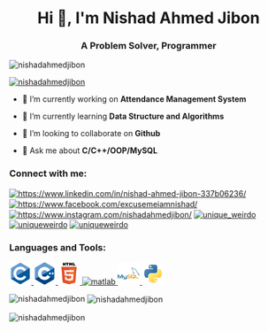 <h1 align="center">Hi 👋, I'm Nishad Ahmed Jibon</h1>
<h3 align="center">A Problem Solver, Programmer</h3>

<p align="left"> <img src="https://komarev.com/ghpvc/?username=nishadahmedjibon&label=Profile%20views&color=0e75b6&style=flat" alt="nishadahmedjibon" /> </p>

<p align="left"> <a href="https://github.com/ryo-ma/github-profile-trophy"><img src="https://github-profile-trophy.vercel.app/?username=nishadahmedjibon" alt="nishadahmedjibon" /></a> </p>

- 🔭 I’m currently working on **Attendance Management System**

- 🌱 I’m currently learning **Data Structure and Algorithms**

- 👯 I’m looking to collaborate on **Github**

- 💬 Ask me about **C/C++/OOP/MySQL**

<h3 align="left">Connect with me:</h3>
<p align="left">
<a href="https://linkedin.com/in/https://www.linkedin.com/in/nishad-ahmed-jibon-337b06236/" target="blank"><img align="center" src="https://raw.githubusercontent.com/rahuldkjain/github-profile-readme-generator/master/src/images/icons/Social/linked-in-alt.svg" alt="https://www.linkedin.com/in/nishad-ahmed-jibon-337b06236/" height="30" width="40" /></a>
<a href="https://fb.com/https://www.facebook.com/excusemeiamnishad/" target="blank"><img align="center" src="https://raw.githubusercontent.com/rahuldkjain/github-profile-readme-generator/master/src/images/icons/Social/facebook.svg" alt="https://www.facebook.com/excusemeiamnishad/" height="30" width="40" /></a>
<a href="https://instagram.com/https://www.instagram.com/nishadahmedjibon/" target="blank"><img align="center" src="https://raw.githubusercontent.com/rahuldkjain/github-profile-readme-generator/master/src/images/icons/Social/instagram.svg" alt="https://www.instagram.com/nishadahmedjibon/" height="30" width="40" /></a>
<a href="https://www.codechef.com/users/unique_weirdo" target="blank"><img align="center" src="https://cdn.jsdelivr.net/npm/simple-icons@3.1.0/icons/codechef.svg" alt="unique_weirdo" height="30" width="40" /></a>
<a href="https://codeforces.com/profile/uniqueweirdo" target="blank"><img align="center" src="https://raw.githubusercontent.com/rahuldkjain/github-profile-readme-generator/master/src/images/icons/Social/codeforces.svg" alt="uniqueweirdo" height="30" width="40" /></a>
<a href="https://www.leetcode.com/uniqueweirdo" target="blank"><img align="center" src="https://raw.githubusercontent.com/rahuldkjain/github-profile-readme-generator/master/src/images/icons/Social/leet-code.svg" alt="uniqueweirdo" height="30" width="40" /></a>
</p>

<h3 align="left">Languages and Tools:</h3>
<p align="left"> <a href="https://www.cprogramming.com/" target="_blank" rel="noreferrer"> <img src="https://raw.githubusercontent.com/devicons/devicon/master/icons/c/c-original.svg" alt="c" width="40" height="40"/> </a> <a href="https://www.w3schools.com/cpp/" target="_blank" rel="noreferrer"> <img src="https://raw.githubusercontent.com/devicons/devicon/master/icons/cplusplus/cplusplus-original.svg" alt="cplusplus" width="40" height="40"/> </a> <a href="https://www.w3.org/html/" target="_blank" rel="noreferrer"> <img src="https://raw.githubusercontent.com/devicons/devicon/master/icons/html5/html5-original-wordmark.svg" alt="html5" width="40" height="40"/> </a> <a href="https://www.mathworks.com/" target="_blank" rel="noreferrer"> <img src="https://upload.wikimedia.org/wikipedia/commons/2/21/Matlab_Logo.png" alt="matlab" width="40" height="40"/> </a> <a href="https://www.mysql.com/" target="_blank" rel="noreferrer"> <img src="https://raw.githubusercontent.com/devicons/devicon/master/icons/mysql/mysql-original-wordmark.svg" alt="mysql" width="40" height="40"/> </a> <a href="https://www.python.org" target="_blank" rel="noreferrer"> <img src="https://raw.githubusercontent.com/devicons/devicon/master/icons/python/python-original.svg" alt="python" width="40" height="40"/> </a> </p>

<p><img align="left" src="https://github-readme-stats.vercel.app/api/top-langs?username=nishadahmedjibon&show_icons=true&locale=en&layout=compact" alt="nishadahmedjibon" /></p>

<p>&nbsp;<img align="center" src="https://github-readme-stats.vercel.app/api?username=nishadahmedjibon&show_icons=true&locale=en" alt="nishadahmedjibon" /></p>

<p><img align="center" src="https://github-readme-streak-stats.herokuapp.com/?user=nishadahmedjibon&" alt="nishadahmedjibon" /></p>
